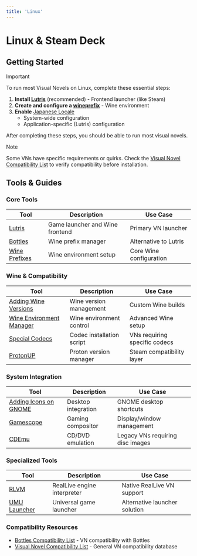 ```yaml
---
title: 'Linux'
---
```


# Linux & Steam Deck

## Getting Started

> [!IMPORTANT]
> To run most Visual Novels on Linux, complete these essential steps:

1. **Install [Lutris](lutris#steam-deck)** (recommended) - Frontend launcher (like Steam)
2. **Create and configure a [wineprefix](wineprefixes#creating-wineprefixes)** - Wine environment
3. **Enable** [Japanese Locale](../all-platforms/jp-locale)
   - System-wide configuration
   - Application-specific (Lutris) configuration

After completing these steps, you should be able to run most visual novels.

> [!NOTE]
> Some VNs have specific requirements or quirks. Check the [Visual Novel Compatibility List](../visual-novel-compatibility-list) to verify compatibility before installation.

## Tools & Guides

### Core Tools
| Tool | Description | Use Case |
|------|-------------|----------|
| [Lutris](lutris) | Game launcher and Wine frontend | Primary VN launcher |
| [Bottles](bottles/) | Wine prefix manager | Alternative to Lutris |
| [Wine Prefixes](wineprefixes) | Wine environment setup | Core Wine configuration |

### Wine & Compatibility
| Tool | Description | Use Case |
|------|-------------|----------|
| [Adding Wine Versions](adding-wine-versions) | Wine version management | Custom Wine builds |
| [Wine Environment Manager](wem) | Wine environment control | Advanced Wine setup |
| [Special Codecs](special-codecs) | Codec installation script | VNs requiring specific codecs |
| [ProtonUP](protonup) | Proton version manager | Steam compatibility layer |

### System Integration
| Tool | Description | Use Case |
|------|-------------|----------|
| [Adding Icons on GNOME](adding-icons-on-gnome) | Desktop integration | GNOME desktop shortcuts |
| [Gamescope](gamescope) | Gaming compositor | Display/window management |
| [CDEmu](cdemu) | CD/DVD emulation | Legacy VNs requiring disc images |

### Specialized Tools
| Tool | Description | Use Case |
|------|-------------|----------|
| [RLVM](rlvm) | RealLive engine interpreter | Native RealLive VN support |
| [UMU Launcher](umu-launcher) | Universal game launcher | Alternative launcher solution |

### Compatibility Resources
- [Bottles Compatibility List](bottles/bottles-compatibility-list) - VN compatibility with Bottles
- [Visual Novel Compatibility List](../visual-novel-compatibility-list) - General VN compatibility database
